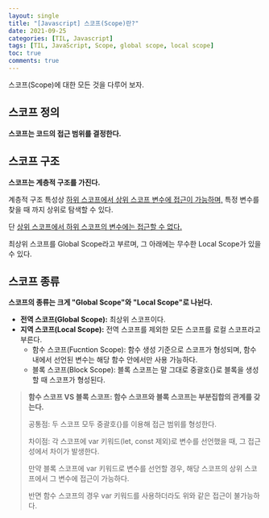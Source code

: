 ```yaml
---
layout: single
title: "[Javascript] 스코프(Scope)란?"
date: 2021-09-25
categories: [TIL, Javascript]
tags: [TIL, JavaScript, Scope, global scope, local scope]
toc: true
comments: true
---
```



스코프(Scope)에 대한 모든 것을 다루어 보자.

## 스코프 정의
**스코프는 코드의 접근 범위를 결정한다.** 


## 스코프 구조
**스코프는 계층적 구조를 가진다.**

계층적 구조 특성상 <u>하위 스코프에서 상위 스코프 변수에 접근이 가능하며,</u> 특정 변수를 찾을 때 까지 상위로 탐색할 수 있다.

단 <u>상위 스코프에서 하위 스코프의 변수에는 접근할 수 없다.</u> 

최상위 스코프를 Global Scope라고 부르며, 그 아래에는 무수한 Local Scope가 있을 수 있다. 


## 스코프 종류
**스코프의 종류는 크게 "Global Scope"와 "Local Scope"로 나뉜다.**

- **전역 스코프(Global Scope):** 최상위 스코프이다.
- **지역 스코프(Local Scope):** 전역 스코프를 제외한 모든 스코프를 로컬 스코프라고 부른다.
  - 함수 스코프(Fucntion Scope): 함수 생성 기준으로 스코프가 형성되며, 함수 내에서 선언된 변수는 해당 함수 안에서만 사용 가능하다. 
  - 블록 스코프(Block Scope): 블록 스코프는 말 그대로 중괄호{}로 블록을 생성할 때 스코프가 형성된다. 

> **함수 스코프 VS 블록 스코프: 함수 스코프와 블록 스코프는 부분집합의 관계를 갖는다.**
> 
> 공통점: 두 스코프 모두 중괄호{}를 이용해 접근 범위를 형성한다.
> 
> 차이점: 각 스코프에 var 키워드(let, const 제외)로 변수를 선언했을 때, 그 접근성에서 차이가 발생한다.  
> 
> 만약 블록 스코프에 var 키워드로 변수를 선언할 경우, 해당 스코프의 상위 스코프에서 그 변수에 접근이 가능하다.  
>     
> 반면 함수 스코프의 경우 var 키워드를 사용하더라도 위와 같은 접근이 불가능하다.
